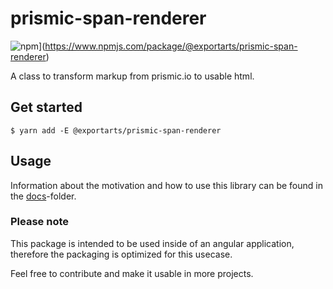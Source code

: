 # prismic-span-renderer

![npm](https://img.shields.io/npm/v/@exportarts/prismic-span-renderer.svg?style=flat-square)](https://www.npmjs.com/package/@exportarts/prismic-span-renderer)

A class to transform markup from prismic.io to usable html.

## Get started

```
$ yarn add -E @exportarts/prismic-span-renderer
```

## Usage

Information about the motivation and how to use this library can be found in
the [docs](https://github.com/exportarts/prismic-span-renderer/tree/master/docs)-folder.

### Please note
This package is intended to be used inside of an angular application,
therefore the packaging is optimized for this usecase.

Feel free to contribute and make it usable in more projects.
